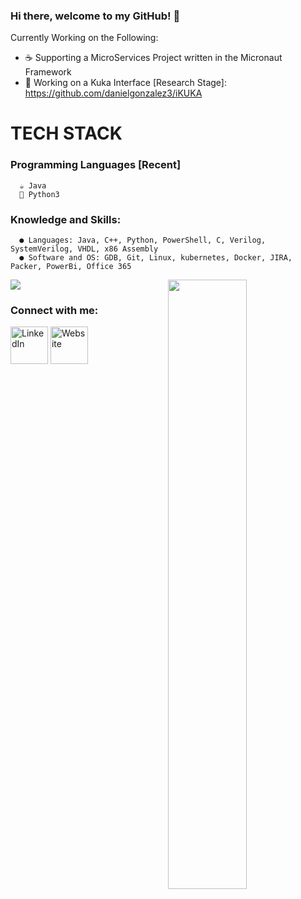 ### Hi there, welcome to my GitHub! 👋

Currently Working on the Following: 
- ☕ Supporting a MicroServices Project written in the Micronaut Framework
- 🌱 Working on a Kuka Interface [Research Stage]: <a>https://github.com/danielgonzalez3/iKUKA</a>

# TECH STACK
  ### Programming Languages [Recent]
      ☕ Java
      🐍 Python3
      
  ### Knowledge and Skills:
      ● Languages: Java, C++, Python, PowerShell, C, Verilog, SystemVerilog, VHDL, x86 Assembly
      ● Software and OS: GDB, Git, Linux, kubernetes, Docker, JIRA, Packer, PowerBi, Office 365

<p align="left"><img width="50%" src="https://github-readme-stats.vercel.app/api?username=danielgonzalez3&show_icons=true&theme=monokai&count_private=true" <p align="right"><img src="https://github-readme-stats.vercel.app/api/top-langs/?username=danielgonzalez3&theme=merko&layout=compact&hide_langs_below=1" /></p>

### Connect with me:
<a href="https://www.linkedin.com/in/danielgonzalez19/" target="_blank"><img src="https://raw.githubusercontent.com/nakulbhati/nakulbhati/master/contain/in.png" alt="LinkedIn" width="60"></a>
<a href="http://athena.ecs.csus.edu/~gonzald/" target="_blank"><img src="https://raw.githubusercontent.com/nakulbhati/nakulbhati/master/contain/www.png" alt="Website" width="60"></a>


[linkedin]: https://www.linkedin.com/in/danielgonzalez19/
[website]: http://athena.ecs.csus.edu/~gonzald/
